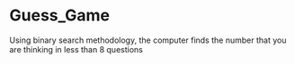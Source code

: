 # Guess_Game
Using binary search methodology, the computer finds the number that you are thinking in less than 8 questions
